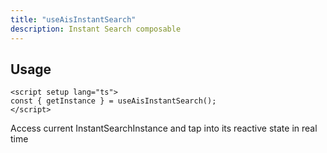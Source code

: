 ```yaml
---
title: "useAisInstantSearch"
description: Instant Search composable
---
```


## Usage

```vue [MyComponent.vue]
<script setup lang="ts">
const { getInstance } = useAisInstantSearch();
</script>
```

Access current InstantSearchInstance and tap into its reactive state in real time
